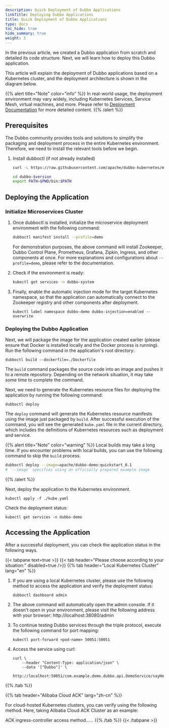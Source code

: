 ```yaml
---
description: Quick Deployment of Dubbo Applications
linkTitle: Deploying Dubbo Applications
title: Quick Deployment of Dubbo Applications
type: docs
toc_hide: true
hide_summary: true
weight: 3
---
```


In the previous article, we created a Dubbo application from scratch and detailed its code structure. Next, we will learn how to deploy this Dubbo application.

This article will explain the deployment of Dubbo applications based on a Kubernetes cluster, and the deployment architecture is shown in the diagram below.
<!-- Image placeholder: Dubbo+Kubernetes+Nacos Deployment Architecture -->

{{% alert title="Note" color="info" %}}
In real-world usage, the deployment environment may vary widely, including Kubernetes Services, Service Mesh, virtual machines, and more. Please refer to [Deployment Documentation]() for more detailed content.
{{% /alert %}}

## Prerequisites
The Dubbo community provides tools and solutions to simplify the packaging and deployment process in the entire Kubernetes environment. Therefore, we need to install the relevant tools before we begin.

1. Install dubboctl (if not already installed)
    ```sh
    curl -L https://raw.githubusercontent.com/apache/dubbo-kubernetes/master/release/downloadDubbo.sh | sh -

    cd dubbo-$version
    export PATH=$PWD/bin:$PATH
    ```

## Deploying the Application

### Initialize Microservices Cluster

1. Once dubboctl is installed, initialize the microservice deployment environment with the following command:
    ```sh
    dubboctl manifest install --profile=demo
    ```

    For demonstration purposes, the above command will install Zookeeper, Dubbo Control Plane, Prometheus, Grafana, Zipkin, Ingress, and other components at once. For more explanations and configurations about `--profile=demo`, please refer to the documentation.

2. Check if the environment is ready:
    ```sh
    kubectl get services -n dubbo-system
    ```

3. Finally, enable the automatic injection mode for the target Kubernetes namespace, so that the application can automatically connect to the Zookeeper registry and other components after deployment.
    ```shell
    kubectl label namespace dubbo-demo dubbo-injection=enabled --overwrite
    ```

### Deploying the Dubbo Application

Next, we will package the image for the application created earlier (please ensure that Docker is installed locally and the Docker process is running). Run the following command in the application's root directory:
```shell
dubboctl build --dockerfile=./Dockerfile
```

The `build` command packages the source code into an image and pushes it to a remote repository. Depending on the network situation, it may take some time to complete the command.

Next, we need to generate the Kubernetes resource files for deploying the application by running the following command:
```shell
dubboctl deploy
```

The `deploy` command will generate the Kubernetes resource manifests using the image just packaged by `build`. After successful execution of the command, you will see the generated `kube.yaml` file in the current directory, which includes the definitions of Kubernetes resources such as deployment and service.

{{% alert title="Note" color="warning" %}}
Local builds may take a long time. If you encounter problems with local builds, you can use the following command to skip the `build` process.
```sh
dubboctl deploy --image=apache/dubbo-demo:quickstart_0.1
# `--image` specifies using an officially prepared example image
```
{{% /alert %}}

Next, deploy the application to the Kubernetes environment.
```shell
kubectl apply -f ./kube.yaml
```

Check the deployment status:
```shell
kubectl get services -n dubbo-demo
```

## Accessing the Application
After a successful deployment, you can check the application status in the following ways.

{{< tabpane text=true >}}
{{< tab header="Please choose according to your situation:" disabled=true />}}
{{% tab header="Local Kubernetes Cluster" lang="en" %}}
<br/>

1. If you are using a local Kubernetes cluster, please use the following method to access the application and verify the deployment status:
    ```shell
    dubboctl dashboard admin
    ```

2. The above command will automatically open the admin console. If it doesn't open in your environment, please visit the following address with your browser:
    http://localhost:38080/admin

3. To continue testing Dubbo services through the triple protocol, execute the following command for port mapping:
    ```shell
    kubectl port-forward <pod-name> 50051:50051
    ```

4. Access the service using curl:
    ```shell
    curl \
        --header "Content-Type: application/json" \
        --data '["Dubbo"]' \
        http://localhost:50051/com.example.demo.dubbo.api.DemoService/sayHello/
    ```

{{% /tab %}}

{{% tab header="Alibaba Cloud ACK" lang="zh-cn" %}}
<br/>

For cloud-hosted Kubernetes clusters, you can verify using the following method. Here, taking Alibaba Cloud ACK Cluster as an example:

ACK ingress-controller access method......
{{% /tab %}}
{{< /tabpane >}}

